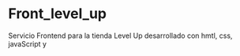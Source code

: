 # Front_level_up
Servicio Frontend para la tienda Level Up desarrollado con hmtl, css, javaScript y
